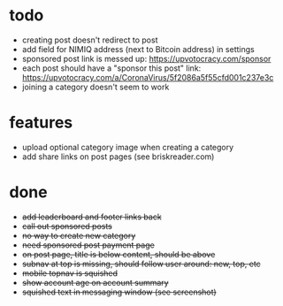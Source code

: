 # todo

- creating post doesn't redirect to post
- add field for NIMIQ address (next to Bitcoin address) in settings
- sponsored post link is messed up: https://upvotocracy.com/sponsor
- each post should have a "sponsor this post" link: https://upvotocracy.com/a/CoronaVirus/5f2086a5f55cfd001c237e3c
- joining a category doesn't seem to work

# features

- upload optional category image when creating a category
- add share links on post pages (see briskreader.com)

# done

- ~~add leaderboard and footer links back~~
- ~~call out sponsored posts~~
- ~~no way to create new category~~
- ~~need sponsored post payment page~~
- ~~on post page, title is below content, should be above~~
- ~~subnav at top is missing, should follow user around: new, top, etc~~
- ~~mobile topnav is squished~~
- ~~show account age on account summary~~
- ~~squished text in messaging window (see screenshot)~~